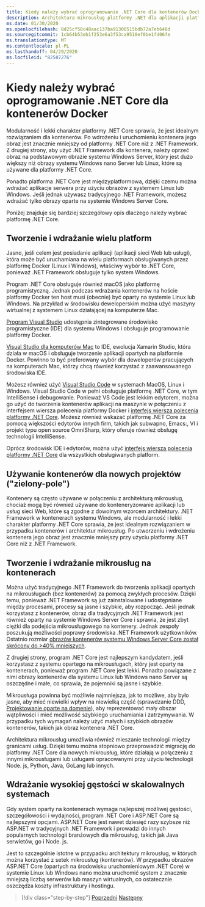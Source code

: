 ```yaml
---
title: Kiedy należy wybrać oprogramowanie .NET Core dla kontenerów Docker
description: Architektura mikrousług platformy .NET dla aplikacji platformy .NET w kontenerze | Kiedy należy wybrać platformę .NET Core dla kontenerów platformy Docker
ms.date: 01/30/2020
ms.openlocfilehash: 8d25cf58c48aac137ba91300515bdb72a7eb648d
ms.sourcegitcommit: 1cb64b53eb1f253e6a3f53ca9510ef0be1fd06fe
ms.translationtype: MT
ms.contentlocale: pl-PL
ms.lasthandoff: 04/29/2020
ms.locfileid: "82507276"
---
```

# <a name="when-to-choose-net-core-for-docker-containers"></a>Kiedy należy wybrać oprogramowanie .NET Core dla kontenerów Docker

Modularność i lekki charakter platformy .NET Core sprawia, że jest idealnym rozwiązaniem dla kontenerów. Po wdrożeniu i uruchomieniu kontenera jego obraz jest znacznie mniejszy od platformy .NET Core niż z .NET Framework. Z drugiej strony, aby użyć .NET Framework dla kontenera, należy oprzeć obraz na podstawowym obrazie systemu Windows Server, który jest dużo większy niż obrazy systemu Windows nano Server lub Linux, które są używane dla platformy .NET Core.

Ponadto platforma .NET Core jest międzyplatformowa, dzięki czemu można wdrażać aplikacje serwera przy użyciu obrazów z systemem Linux lub Windows. Jeśli jednak używasz tradycyjnego .NET Framework, możesz wdrażać tylko obrazy oparte na systemie Windows Server Core.

Poniżej znajduje się bardziej szczegółowy opis dlaczego należy wybrać platformę .NET Core.

## <a name="developing-and-deploying-cross-platform"></a>Tworzenie i wdrażanie wielu platform

Jasno, jeśli celem jest posiadanie aplikacji (aplikacji sieci Web lub usługi), która może być uruchamiana na wielu platformach obsługiwanych przez platformę Docker (Linux i Windows), właściwy wybór to .NET Core, ponieważ .NET Framework obsługuje tylko system Windows.

Program .NET Core obsługuje również macOS jako platformę programistyczną. Jednak podczas wdrażania kontenerów na hoście platformy Docker ten host musi (obecnie) być oparty na systemie Linux lub Windows. Na przykład w środowisku deweloperskim można użyć maszyny wirtualnej z systemem Linux działającej na komputerze Mac.

[Program Visual Studio](https://www.visualstudio.com/vs/) udostępnia zintegrowane środowisko programistyczne (IDE) dla systemu Windows i obsługuje programowanie platformy Docker.

[Visual Studio dla komputerów Mac](https://www.visualstudio.com/vs/visual-studio-mac/) to IDE, ewolucja Xamarin Studio, która działa w macOS i obsługuje tworzenie aplikacji opartych na platformie Docker. Powinno to być preferowany wybór dla deweloperów pracujących na komputerach Mac, którzy chcą również korzystać z zaawansowanego środowiska IDE.

Możesz również użyć [Visual Studio Code](https://code.visualstudio.com/) w systemach MacOS, Linux i Windows. Visual Studio Code w pełni obsługuje platformę .NET Core, w tym IntelliSense i debugowanie. Ponieważ VS Code jest lekkim edytorem, można go użyć do tworzenia kontenerów aplikacji na maszynie w połączeniu z interfejsem wiersza polecenia platformy Docker i [interfejs wiersza polecenia platformy .NET Core](../../../core/tools/index.md). Możesz również wskazać platformę .NET Core za pomocą większości edytorów innych firm, takich jak subwapno, Emacs:, VI i projekt typu open source OmniSharp, który oferuje również obsługę technologii IntelliSense.

Oprócz środowisk IDE i edytorów, można użyć [interfejs wiersza polecenia platformy .NET Core](../../../core/tools/index.md) dla wszystkich obsługiwanych platform.

## <a name="using-containers-for-new-green-field-projects"></a>Używanie kontenerów dla nowych projektów ("zielony-pole")

Kontenery są często używane w połączeniu z architekturą mikrousług, chociaż mogą być również używane do konteneryzowanie aplikacji lub usług sieci Web, które są zgodne z dowolnym wzorcem architektury. .NET Framework w kontenerach systemu Windows, ale modularność i lekki charakter platformy .NET Core sprawia, że jest idealnym rozwiązaniem w przypadku kontenerów i architektur mikrousług. Po utworzeniu i wdrożeniu kontenera jego obraz jest znacznie mniejszy przy użyciu platformy .NET Core niż z .NET Framework.

## <a name="create-and-deploy-microservices-on-containers"></a>Tworzenie i wdrażanie mikrousług na kontenerach

Można użyć tradycyjnego .NET Framework do tworzenia aplikacji opartych na mikrousługach (bez kontenerów) za pomocą zwykłych procesów. Dzięki temu, ponieważ .NET Framework są już zainstalowane i udostępniane między procesami, procesy są jasne i szybkie, aby rozpocząć. Jeśli jednak korzystasz z kontenerów, obraz dla tradycyjnych .NET Framework jest również oparty na systemie Windows Server Core i sprawia, że jest zbyt ciężki dla podejścia mikrousługowego na kontenery. Jednak zespoły poszukują możliwości poprawy środowiska .NET Framework użytkowników. Ostatnio rozmiar [obrazów kontenerów systemu Windows Server Core został skrócony do >40% mniejszych](https://devblogs.microsoft.com/dotnet/we-made-windows-server-core-container-images-40-smaller).

Z drugiej strony, program .NET Core jest najlepszym kandydatem, jeśli korzystasz z systemu opartego na mikrousługach, który jest oparty na kontenerach, ponieważ program .NET Core jest lekki. Ponadto powiązane z nimi obrazy kontenerów dla systemu Linux lub Windows nano Server są oszczędne i małe, co sprawia, że pojemniki są jasne i szybkie.

Mikrousługa powinna być możliwie najmniejsza, jak to możliwe, aby było jasne, aby mieć niewielki wpływ na niewielką część (sprawdzanie DDD, [Projektowanie oparte na domenie](https://en.wikipedia.org/wiki/Domain-driven_design)), aby reprezentować mały obszar wątpliwości i mieć możliwość szybkiego uruchamiania i zatrzymywania. W przypadku tych wymagań należy użyć małych i szybkich obrazów kontenerów, takich jak obraz kontenera .NET Core.

Architektura mikrousług umożliwia również mieszanie technologii między granicami usług. Dzięki temu można stopniowo przeprowadzić migrację do platformy .NET Core dla nowych mikrousług, które działają w połączeniu z innymi mikrousługami lub usługami opracowanymi przy użyciu technologii Node. js, Python, Java, GoLang lub innych.

## <a name="deploying-high-density-in-scalable-systems"></a>Wdrażanie wysokiej gęstości w skalowalnych systemach

Gdy system oparty na kontenerach wymaga najlepszej możliwej gęstości, szczegółowości i wydajności, program .NET Core i ASP.NET Core są najlepszymi opcjami. ASP.NET Core jest nawet dziesięć razy szybsze niż ASP.NET w tradycyjnych .NET Framework i prowadzi do innych popularnych technologii branżowych dla mikrousług, takich jak Java serwletów, go i Node. js.

Jest to szczególnie istotne w przypadku architektury mikrousług, w których można korzystać z setek mikrousług (kontenerów). W przypadku obrazów ASP.NET Core (opartych na środowisku uruchomieniowym .NET Core) w systemie Linux lub Windows nano można uruchomić system z znacznie mniejszą liczbą serwerów lub maszyn wirtualnych, co ostatecznie oszczędza koszty infrastruktury i hostingu.

>[!div class="step-by-step"]
>[Poprzedni](general-guidance.md)
>[Następny](net-framework-container-scenarios.md)
